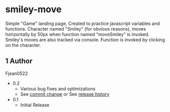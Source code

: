 # smiley-move

Simple "Game" landing page, Created to practice javascript variables and functions.
Character named "Smiley" (for obvious reasons), moves horizontally by 50px when function named "moveSmiley" is invoked.
Smiley's moves are also tracked via console. Function is invoked by clicking on the character.


## 1 Author
Fjean0522

* 0.2
    * Various bug fixes and optimizations
    * See [commit change]() or See [release history]()
* 0.1
    * Initial Release
